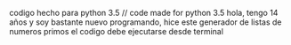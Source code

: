 codigo hecho para python 3.5 // code made for python 3.5
hola, tengo 14 años y soy bastante nuevo programando, hice este generador de listas de numeros primos
el codigo debe ejecutarse desde terminal
